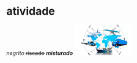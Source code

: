 # atividade
*negrito*
~~riscado~~
_**misturado**_ 
<img src="./logistica.jpg" width="30%" height="30%">
